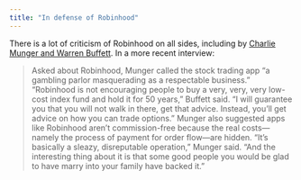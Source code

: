 ```yaml
---
title: "In defense of Robinhood"
---
```


There is a lot of criticism of Robinhood on all sides, including by [Charlie Munger and Warren Buffett](https://www.youtube.com/watch?v=z0LHTa0e0oo). In a more recent interview:

> Asked about Robinhood, Munger called the stock trading app “a gambling parlor masquerading as a respectable business.”
> “Robinhood is not encouraging people to buy a very, very, very low-cost index fund and hold it for 50 years,” Buffett said. “I will guarantee you that you will not walk in there, get that advice. Instead, you’ll get advice on how you can trade options.”
> Munger also suggested apps like Robinhood aren’t commission-free because the real costs—namely the process of payment for order flow—are hidden.
> “It’s basically a sleazy, disreputable operation,” Munger said. “And the interesting thing about it is that some good people you would be glad to have marry into your family have backed it.”

